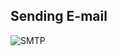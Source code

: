 ## Sending E-mail 
![SMTP](https://github.com/user-attachments/assets/a78ac095-c6e7-4e1c-9bc9-7cc2a60dcec1)
